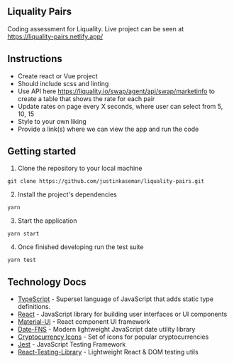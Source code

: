 ## Liquality Pairs

Coding assessment for Liquality. Live project can be seen at https://liquality-pairs.netlify.app/

## Instructions

- Create react or Vue project
- Should include scss and linting
- Use API here https://liquality.io/swap/agent/api/swap/marketinfo to create a table that shows the rate for each pair
- Update rates on page every X seconds, where user can select from 5, 10, 15
- Style to your own liking
- Provide a link(s) where we can view the app and run the code

## Getting started

1. Clone the repository to your local machine

```
git clone https://github.com/justinkaseman/liquality-pairs.git
```

2. Install the project's dependencies

```
yarn
```

3. Start the application

```
yarn start
```

4. Once finished developing run the test suite

```
yarn test
```

## Technology Docs

- [TypeScript](https://www.typescriptlang.org/) - Superset language of JavaScript that adds static type definitions.
- [React](https://reactjs.org/) - JavaScript library for building user interfaces or UI components
- [Material-UI](https://material-ui.com/) - React component UI framework
- [Date-FNS](https://date-fns.org/) - Modern lightweight JavaScript date utility library
- [Cryptocurrency Icons](https://github.com/spothq/cryptocurrency-icons) - Set of icons for popular cryptocurrencies
- [Jest](https://jestjs.io/en/) - JavaScript Testing Framework
- [React-Testing-Library](https://testing-library.com/docs/react-testing-library/intro) - Lightweight React & DOM testing utils
